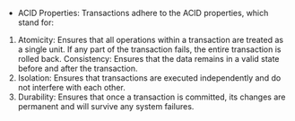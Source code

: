 - ACID Properties: Transactions adhere to the ACID properties, which stand for:
1. Atomicity: Ensures that all operations within a transaction are treated as a single unit. If any part of the transaction fails, the entire transaction is rolled back.
Consistency: Ensures that the data remains in a valid state before and after the transaction.
2. Isolation: Ensures that transactions are executed independently and do not interfere with each other.
3. Durability: Ensures that once a transaction is committed, its changes are permanent and will survive any system failures.